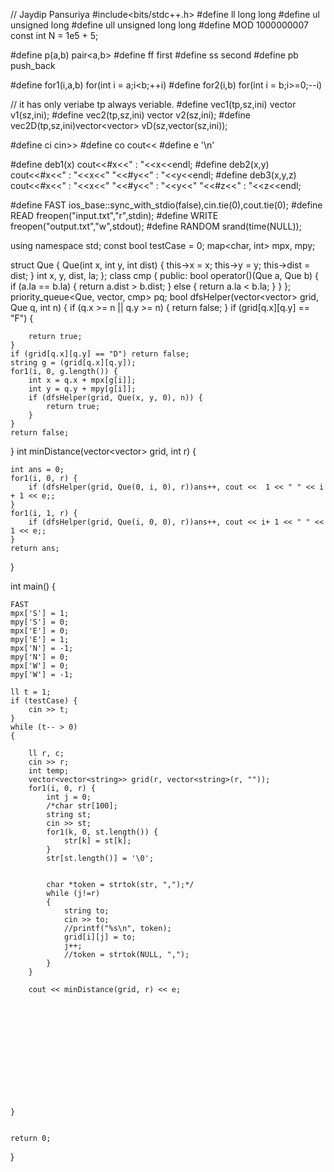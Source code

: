 // Jaydip Pansuriya
#include<bits/stdc++.h>
#define ll long long 
#define ul unsigned long 
#define ull unsigned long long 
#define MOD 1000000007
const int N = 1e5 + 5;

#define p(a,b) pair<a,b>
#define ff first
#define ss second
#define pb push_back

#define for1(i,a,b) for(int i = a;i<b;++i)
#define for2(i,b) for(int i = b;i>=0;--i) 

// it has only veriabe tp always veriable.
#define vec1(tp,sz,ini) vector<tp> v1(sz,ini); 
#define vec2(tp,sz,ini) vector<tp> v2(sz,ini);
#define vec2D(tp,sz,ini)vector<vector<tp>> vD(sz,vector<int>(sz,ini));

#define ci  cin>> 
#define co  cout<< 
#define e   '\n'

#define deb1(x) cout<<#x<<" : "<<x<<endl;
#define deb2(x,y) cout<<#x<<" : "<<x<<" "<<#y<<" : "<<y<<endl;
#define deb3(x,y,z) cout<<#x<<" : "<<x<<"   "<<#y<<" : "<<y<<"  "<<#z<<" : "<<z<<endl;

#define FAST ios_base::sync_with_stdio(false),cin.tie(0),cout.tie(0);
#define READ freopen("input.txt","r",stdin);
#define WRITE freopen("output.txt","w",stdout);
#define RANDOM srand(time(NULL));

using namespace std;
const bool testCase = 0;
map<char, int> mpx, mpy;


struct Que {
	Que(int x, int y, int dist) {
		this->x = x;
		this->y = y;
		this->dist = dist;
	}
	int x, y, dist, la;
};
class cmp {
public:
	bool operator()(Que a, Que b) {
		if (a.la == b.la) {
			return a.dist > b.dist;
		}
		else {
			return a.la < b.la;
		}
	}
};
priority_queue<Que, vector<Que>, cmp> pq;
bool dfsHelper(vector<vector<string>> grid, Que q, int n) {
	if (q.x >= n || q.y >= n) {
		return false;
	}
	if (grid[q.x][q.y] == "F") {
		
		return true;
	}
	if (grid[q.x][q.y] == "D") return false;
	string g = (grid[q.x][q.y]);
	for1(i, 0, g.length()) {
		int x = q.x + mpx[g[i]];
		int y = q.y + mpy[g[i]];
		if (dfsHelper(grid, Que(x, y, 0), n)) {
			return true;
		}
	}
	return false;
}
int minDistance(vector<vector<string>> grid, int r) {

	int ans = 0;
	for1(i, 0, r) {
		if (dfsHelper(grid, Que(0, i, 0), r))ans++, cout <<  1 << " " << i + 1 << e;;
	}
	for1(i, 1, r) {
		if (dfsHelper(grid, Que(i, 0, 0), r))ans++, cout << i+ 1 << " " <<  1 << e;;
	}
	return ans;



}

int main() {

	FAST
	mpx['S'] = 1;
	mpy['S'] = 0;
	mpx['E'] = 0;
	mpy['E'] = 1;
	mpx['N'] = -1;
	mpy['N'] = 0;
	mpx['W'] = 0;
	mpy['W'] = -1;

	ll t = 1;
	if (testCase) {
		cin >> t;
	}
	while (t-- > 0)
	{

		ll r, c;
		cin >> r;
		int temp;
		vector<vector<string>> grid(r, vector<string>(r, ""));
		for1(i, 0, r) {
			int j = 0;
			/*char str[100];
			string st;
			cin >> st;
			for1(k, 0, st.length()) {
				str[k] = st[k];
			}
			str[st.length()] = '\0';


			char *token = strtok(str, ",");*/
			while (j!=r)
			{
				string to;
				cin >> to;
				//printf("%s\n", token);
				grid[i][j] = to;
				j++;
				//token = strtok(NULL, ",");
			}
		}

		cout << minDistance(grid, r) << e;













	}


	return 0;
}




